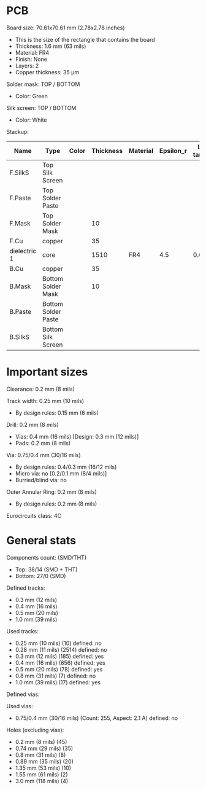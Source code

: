 # PCB

Board size: 70.61x70.61 mm (2.78x2.78 inches)

- This is the size of the rectangle that contains the board
- Thickness: 1.6 mm (63 mils)
- Material: FR4
- Finish: None
- Layers: 2
- Copper thickness: 35 µm

Solder mask: TOP / BOTTOM

- Color: Green

Silk screen: TOP / BOTTOM

- Color: White


Stackup:

| Name                 | Type                 | Color    | Thickness | Material        | Epsilon_r | Loss tangent |
|----------------------|----------------------|----------|-----------|-----------------|-----------|--------------|
| F.SilkS              | Top Silk Screen      |          |           |                 |           |              |
| F.Paste              | Top Solder Paste     |          |           |                 |           |              |
| F.Mask               | Top Solder Mask      |          |        10 |                 |           |              |
| F.Cu                 | copper               |          |        35 |                 |           |              |
| dielectric 1         | core                 |          |      1510 | FR4             |       4.5 |         0.02 |
| B.Cu                 | copper               |          |        35 |                 |           |              |
| B.Mask               | Bottom Solder Mask   |          |        10 |                 |           |              |
| B.Paste              | Bottom Solder Paste  |          |           |                 |           |              |
| B.SilkS              | Bottom Silk Screen   |          |           |                 |           |              |

# Important sizes

Clearance: 0.2 mm (8 mils)

Track width: 0.25 mm (10 mils)

- By design rules: 0.15 mm (6 mils)

Drill: 0.2 mm (8 mils)

- Vias: 0.4 mm (16 mils) [Design: 0.3 mm (12 mils)]
- Pads: 0.2 mm (8 mils)

Via: 0.75/0.4 mm (30/16 mils)

- By design rules: 0.4/0.3 mm (16/12 mils)
- Micro via: no [0.2/0.1 mm (8/4 mils)]
- Burried/blind via: no

Outer Annular Ring: 0.2 mm (8 mils)

- By design rules: 0.2 mm (8 mils)

Eurocircuits class: 4C


# General stats

Components count: (SMD/THT)

- Top: 38/14 (SMD + THT)
- Bottom: 27/0 (SMD)

Defined tracks:

- 0.3 mm (12 mils)
- 0.4 mm (16 mils)
- 0.5 mm (20 mils)
- 1.0 mm (39 mils)

Used tracks:

- 0.25 mm (10 mils) (10) defined: no
- 0.28 mm (11 mils) (2514) defined: no
- 0.3 mm (12 mils) (185) defined: yes
- 0.4 mm (16 mils) (656) defined: yes
- 0.5 mm (20 mils) (78) defined: yes
- 0.8 mm (31 mils) (7) defined: no
- 1.0 mm (39 mils) (17) defined: yes

Defined vias:


Used vias:

- 0.75/0.4 mm (30/16 mils) (Count: 255, Aspect: 2.1 A) defined: no

Holes (excluding vias):

- 0.2 mm (8 mils) (45)
- 0.74 mm (29 mils) (35)
- 0.8 mm (31 mils) (8)
- 0.89 mm (35 mils) (20)
- 1.35 mm (53 mils) (10)
- 1.55 mm (61 mils) (2)
- 3.0 mm (118 mils) (4)




